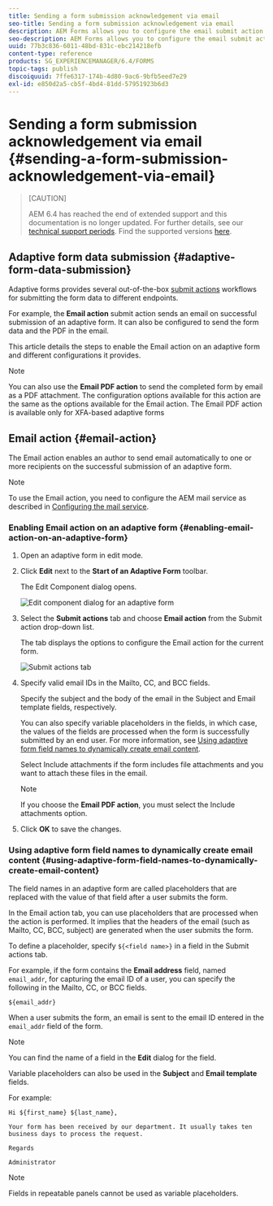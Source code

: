 ```yaml
---
title: Sending a form submission acknowledgement via email
seo-title: Sending a form submission acknowledgement via email
description: AEM Forms allows you to configure the email submit action that sends an acknowledgement to a user on submitting the form.
seo-description: AEM Forms allows you to configure the email submit action that sends an acknowledgement to a user on submitting the form.
uuid: 77b3c836-6011-48bd-831c-ebc214218efb
content-type: reference
products: SG_EXPERIENCEMANAGER/6.4/FORMS
topic-tags: publish
discoiquuid: 7ffe6317-174b-4d80-9ac6-9bfb5eed7e29
exl-id: e850d2a5-cb5f-4bd4-81dd-57951923b6d3
---
```

# Sending a form submission acknowledgement via email {#sending-a-form-submission-acknowledgement-via-email}

>[CAUTION]
>
>AEM 6.4 has reached the end of extended support and this documentation is no longer updated. For further details, see our [technical support periods](https://helpx.adobe.com/support/programs/eol-matrix.html). Find the supported versions [here](https://experienceleague.adobe.com/docs/).

## Adaptive form data submission {#adaptive-form-data-submission}

Adaptive forms provides several out-of-the-box [submit actions](/help/forms/using/configuring-submit-actions.md) workflows for submitting the form data to different endpoints.

For example, the **Email action** submit action sends an email on successful submission of an adaptive form. It can also be configured to send the form data and the PDF in the email.

This article details the steps to enable the Email action on an adaptive form and different configurations it provides.

>[!NOTE]
>
>You can also use the **Email PDF action** to send the completed form by email as a PDF attachment. The configuration options available for this action are the same as the options available for the Email action. The Email PDF action is available only for XFA-based adaptive forms

## Email action {#email-action}

The Email action enables an author to send email automatically to one or more recipients on the successful submission of an adaptive form.

>[!NOTE]
>
>To use the Email action, you need to configure the AEM mail service as described in [Configuring the mail service](/help/sites-administering/notification.md#configuring-the-mail-service).

### Enabling Email action on an adaptive form {#enabling-email-action-on-an-adaptive-form}

1. Open an adaptive form in edit mode.  

1. Click **Edit** next to the **Start of an Adaptive Form** toolbar.

   The Edit Component dialog opens.

   ![Edit component dialog for an adaptive form](assets/start_of_adp_form.png)

1. Select the **Submit actions** tab and choose **Email action** from the Submit action drop-down list.

   The tab displays the options to configure the Email action for the current form.

   ![Submit actions tab](assets/dialog.png)

1. Specify valid email IDs in the Mailto, CC, and BCC fields.

   Specify the subject and the body of the email in the Subject and Email template fields, respectively.

   You can also specify variable placeholders in the fields, in which case, the values of the fields are processed when the form is successfully submitted by an end user. For more information, see [Using adaptive form field names to dynamically create email content](/help/forms/using/form-submission-receipt-via-email.md#p-using-adaptive-form-field-names-to-dynamically-create-email-content-p).

   Select Include attachments if the form includes file attachments and you want to attach these files in the email.

   >[!NOTE]
   >
   >If you choose the **Email PDF action**, you must select the Include attachments option.

1. Click **OK** to save the changes.

### Using adaptive form field names to dynamically create email content {#using-adaptive-form-field-names-to-dynamically-create-email-content}

The field names in an adaptive form are called placeholders that are replaced with the value of that field after a user submits the form.

In the Email action tab, you can use placeholders that are processed when the action is performed. It implies that the headers of the email (such as Mailto, CC, BCC, subject) are generated when the user submits the form.

To define a placeholder, specify `${<field name>}` in a field in the Submit actions tab.

For example, if the form contains the **Email address** field, named `email_addr`, for capturing the email ID of a user, you can specify the following in the Mailto, CC, or BCC fields.

`${email_addr}`

When a user submits the form, an email is sent to the email ID entered in the `email_addr` field of the form.

>[!NOTE]
>
>You can find the name of a field in the **Edit** dialog for the field.

Variable placeholders can also be used in the **Subject** and **Email template** fields.

For example:

`Hi ${first_name} ${last_name},`

`Your form has been received by our department. It usually takes ten business days to process the request.`

`Regards`

`Administrator`

>[!NOTE]
>
>Fields in repeatable panels cannot be used as variable placeholders.
